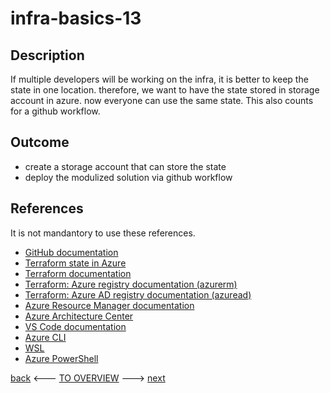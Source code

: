 # infra-basics-13

## Description

If multiple developers will be working on the infra, it is better to keep the state in one location. therefore, we want to have the state stored in storage account in azure. now everyone can use the same state. This also counts for a github workflow. 

## Outcome

- create a storage account that can store the state
- deploy the modulized solution via github workflow

## References

It is not mandantory to use these references.

- [GitHub documentation](https://docs.github.com/en)
- [Terraform state in Azure](https://www.terraform.io/language/settings/backends/azurerm)
- [Terraform documentation](https://www.terraform.io/docs)
- [Terraform: Azure registry documentation (azurerm)](https://registry.terraform.io/providers/hashicorp/azurerm/latest/docs)
- [Terraform: Azure AD registry documentation (azuread)](https://registry.terraform.io/providers/hashicorp/azuread/latest/docs)
- [Azure Resource Manager documentation](https://docs.microsoft.com/en-us/azure/azure-resource-manager/)
- [Azure Architecture Center](https://docs.microsoft.com/en-us/azure/architecture/)
- [VS Code documentation](https://code.visualstudio.com/Docs)
- [Azure CLI](https://docs.microsoft.com/en-us/cli/azure/reference-index?view=azure-cli-latest)
- [WSL](https://docs.microsoft.com/en-us/windows/wsl/about)
- [Azure PowerShell](https://docs.microsoft.com/en-us/powershell/azure/?view=azps-6.6.0)

[back](./infra-basics-12.md) <--- [TO OVERVIEW](../Infrastructure.md) ---> [next](./infra-basics-14.md)
